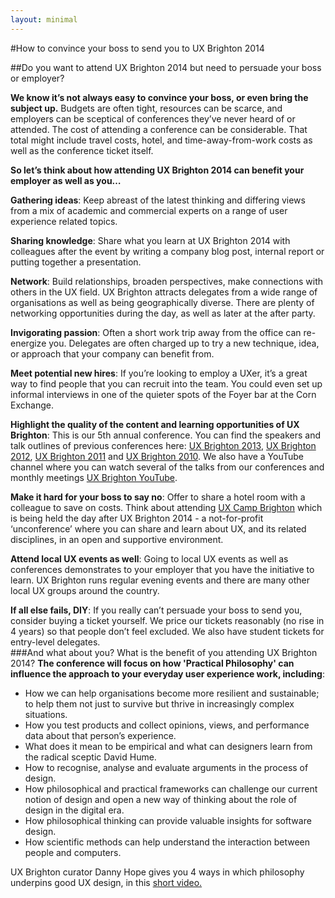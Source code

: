 ```yaml
---
layout: minimal
---
```


#How to convince your boss to send you to UX Brighton 2014

##Do you want to attend UX Brighton 2014 but need to persuade your boss or employer? 

**We know it&#8217;s not always easy to convince your boss, or even bring the subject up.** 
Budgets are often tight, resources can be scarce, and employers can be sceptical of conferences they&#8217;ve never heard of or attended. The cost of attending a conference can be considerable. That total might include travel costs, hotel, and time-away-from-work costs as well as the conference ticket itself. 

**So let&#8217;s think about how attending UX Brighton 2014 can benefit your employer as well as you…**

**Gathering ideas**: Keep abreast of the latest thinking and differing views from a mix of academic and commercial experts on a range of user experience related topics.

**Sharing knowledge**: Share what you learn at UX Brighton 2014 with colleagues after the event by writing a company blog post, internal report or putting together a presentation.

**Network**: Build relationships, broaden perspectives, make connections with others in the UX field. UX Brighton attracts delegates from a wide range of organisations as well as being geographically diverse. There are plenty of networking opportunities during the day, as well as later at the after party.

**Invigorating passion**: Often a short work trip away from the office can re-energize you. Delegates are often charged up to try a new technique, idea, or approach that your company can benefit from.

**Meet potential new hires**: If you&#8217;re looking to employ a UXer, it&#8217;s a great way to find people that you can recruit into the team. You could even set up informal interviews in one of the quieter spots of the Foyer bar at the Corn Exchange.

**Highlight the quality of the content and learning opportunities of UX Brighton**: This is our 5th annual conference. You can find the speakers and talk outlines of previous conferences here: [UX Brighton 2013](https://uxbri.org/2013/),  [UX Brighton 2012](https://uxbri.org/2012/), [UX Brighton 2011](https://uxbri.org/2011/) and [UX Brighton 2010](https://uxbri.org/2010/). We also have a YouTube channel where you can watch several of the talks from our conferences and monthly meetings [UX Brighton YouTube](https://www.youtube.com/channel/UC9hOYRFJn2NgV406gr9jajw). 

**Make it hard for your boss to say no**: Offer to share a hotel room with a colleague to save on costs. Think about attending [UX Camp Brighton](http://uxcampbrighton.org.uk) which is being held the day after UX Brighton 2014 - a not-for-profit ‘unconference&#8217; where you can share and learn about UX, and its related disciplines, in an open and supportive environment.

**Attend local UX events as well**: Going to local UX events as well as conferences demonstrates to your employer that you have the initiative to learn. UX Brighton runs regular evening events and there are many other local UX groups around the country.

**If all else fails, DIY**: If you really can&#8217;t persuade your boss to send you, consider buying a ticket yourself. We price our tickets reasonably (no rise in 4 years) so that people don&#8217;t feel excluded. We also have student tickets for entry-level delegates.  
###And what about you? What is the benefit of you attending UX Brighton 2014?
**The conference will focus on how 'Practical Philosophy' can influence the approach to your everyday user experience work, including**:

* How we can help organisations become more resilient and sustainable; to help them not just to survive but thrive in increasingly complex situations.  
* How you test products and collect opinions, views, and performance data about that person&#8217;s experience.  
* What does it mean to be empirical and what can designers learn from the radical sceptic David Hume.  
* How to recognise, analyse and evaluate arguments in the process of design.  
* How philosophical and practical frameworks can challenge our current notion of design and open a new way of thinking about the role of design in the digital era.  
* How philosophical thinking can provide valuable insights for software design.  
* How scientific methods can help understand the interaction between people and computers.  
 
UX Brighton curator Danny Hope gives you 4 ways in which philosophy underpins good UX design, in this [short video.](https://uxbri.org/2014/#video)  

